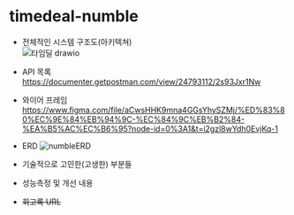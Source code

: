 # timedeal-numble

- 전체적인 시스템 구조도(아키텍쳐)  
![타임딜 drawio](https://user-images.githubusercontent.com/60431816/225598375-68fc9b2c-e963-4c0b-84f2-c2766f75e5e4.png)

- API 목록  
https://documenter.getpostman.com/view/24793112/2s93Jxr1Nw

- 와이어 프레임  
https://www.figma.com/file/aCwsHHK9mna4GGsYhySZMj/%ED%83%80%EC%9E%84%EB%94%9C-%EC%84%9C%EB%B2%84-%EA%B5%AC%EC%B6%95?node-id=0%3A1&t=i2gzl8wYdh0EvjKq-1

- ERD
![numbleERD](https://user-images.githubusercontent.com/60431816/225566600-3dfac7dc-fb3e-45cd-aa63-e5fcd26aba82.jpg)

- 기술적으로 고민한(고생한) 부분들


- 성능측정 및 개선 내용


- ~~회고록 URL~~
